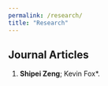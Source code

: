 ```yaml
---
permalink: /research/
title: "Research"
---
```

Journal Articles
------
1. __Shipei Zeng__; Kevin Fox*. 
